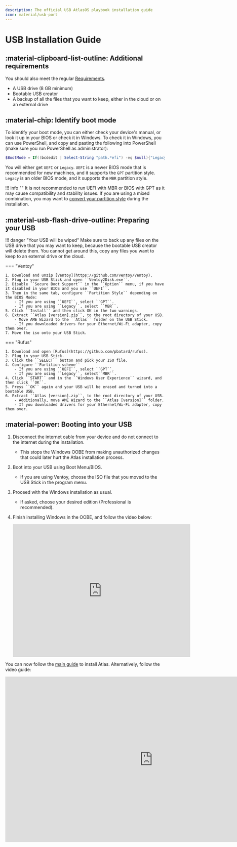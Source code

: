 ```yaml
---
description: The official USB AtlasOS playbook installation guide
icon: material/usb-port
---
```


# USB Installation Guide

## :material-clipboard-list-outline: Additional requirements

You should also meet the regular [Requirements](/getting-started/installation/#requirements).

* A USB drive (8 GB minimum)
* Bootable USB creator
* A backup of all the files that you want to keep, either in the cloud or on an external drive

## :material-chip: Identify boot mode

To identify your boot mode, you can either check your device's manual, or look it up in your BIOS or check it in Windows.
To check it in Windows, you can use PowerShell, and copy and pasting the following into PowerShell (make sure you run PowerShell as administrator):

```PowerShell
$BootMode = If((bcdedit | Select-String "path.*efi") -eq $null){"Legacy"}else{"UEFI"}; Write-Host "Computer is running in $BootMode boot mode."
```

You will either get ``UEFI`` or ``Legacy``. ``UEFI`` is a newer BIOS mode that is recommended for new machines, and it supports the ``GPT`` partition style. ``Legacy`` is an older BIOS mode, and it supports the ``MBR`` partition style.

!!! info ""
    It is not recommended to run UEFI with MBR or BIOS with GPT as it may cause compatibility and stability issues.
    If you are using a mixed combination, you may want to [convert your partition style](https://learn.microsoft.com/en-us/windows-server/storage/disk-management/change-an-mbr-disk-into-a-gpt-disk) during the installation.

## :material-usb-flash-drive-outline: Preparing your USB

!!! danger "Your USB will be wiped"
    Make sure to back up any files on the USB drive that you may want to keep, because the bootable USB creator will delete them. You cannot get around this, copy any files you want to keep to an external drive or the cloud.

=== "Ventoy"

    1. Download and unzip [Ventoy](https://github.com/ventoy/Ventoy).
    2. Plug in your USB Stick and open ``Ventoy2Disk.exe``.
    2. Disable ``Secure Boot Support`` in the ``Option`` menu, if you have it disabled in your BIOS and you use ``UEFI``.
    3. Then in the same tab, configure ``Partition Style`` depending on the BIOS Mode:
        - If you are using ``UEFI``, select ``GPT``.
        - If you are using ``Legacy``, select ``MBR``.
    5. Click ``Install`` and then click OK in the two warnings.
    6. Extract ``Atlas [version].zip``, to the root directory of your USB.
        - Move AME Wizard to the ``Atlas`` folder on the USB Stick.
        - If you downloaded drivers for your Ethernet/Wi-Fi adapter, copy them over.
    7. Move the iso onto your USB Stick.

=== "Rufus"

    1. Download and open [Rufus](https://github.com/pbatard/rufus).
    2. Plug in your USB Stick.
    3. Click the ``SELECT`` button and pick your ISO file.
    4. Configure ``Partition scheme``
        - If you are using ``UEFI``, select ``GPT``.
        - If you are using ``Legacy``, select``MBR``.
    4. Click ``START`` and in the ``Windows User Experience`` wizard, and then click ``OK``.
    5. Press ``OK`` again and your USB will be erased and turned into a bootable USB.
    6. Extract ``Atlas [version].zip``, to the root directory of your USB.
        - Additionally, move AME Wizard to the ``Atlas [version]`` folder.
        - If you downloaded drivers for your Ethernet/Wi-Fi adapter, copy them over.

## :material-power: Booting into your USB

1. Disconnect the internet cable from your device and do not connect to the internet during the installation.
    - This stops the Windows OOBE from making unauthorized changes that could later hurt the Atlas installation process.
2. Boot into your USB using Boot Menu/BIOS.
    - If you are using Ventoy, choose the ISO file that you moved to the USB Stick in the program menu.
4. Proceed with the Windows installation as usual.
    - If asked, choose your desired edition (Professional is recommended).
5. Finish installing Windows in the OOBE, and follow the video below:

    <iframe src="https://gcore.jsdelivr.net/gh/amitxv/PC-Tuning@main/media/oobe-windows10+-example.mp4" width="560" height="420" frameborder="0" allowfullscreen></iframe>

You can now follow the [main guide](/getting-started/installation/#install-atlas) to install Atlas. Alternatively, follow the video guide:
<iframe width="930" height="523" src="https://www.youtube.com/embed/GoO36Tj5TGE?t=523" title="Atlas OS — Installation Guide &amp; Overview (Performant Windows!)" frameborder="0" allow="accelerometer; autoplay; clipboard-write; encrypted-media; gyroscope; picture-in-picture; web-share" allowfullscreen></iframe>
